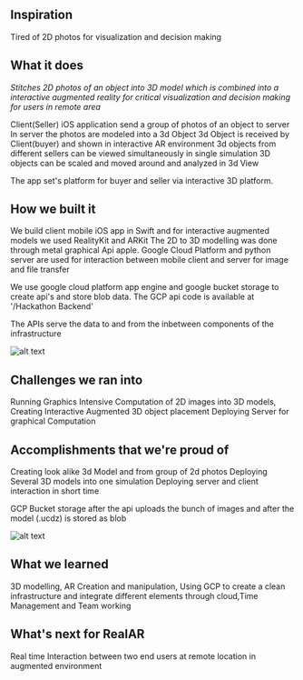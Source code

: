 ## Inspiration
Tired of 2D photos for visualization and decision making
## What it does
*Stitches 2D photos of an object  into 3D model which is  combined into a interactive augmented reality for critical visualization and decision making for users in remote area*

Client(Seller) iOS application send a group of photos of an object to server
In server the photos are modeled into a 3d Object
3d Object is received by Client(buyer)  and shown in interactive AR environment
3d objects from  different sellers can be viewed simultaneously in single simulation
3D objects can be scaled and moved around and analyzed in 3d View

The app set's platform for buyer and seller via interactive 3D platform.


## How we built it
We build client mobile iOS app in Swift and for interactive augmented models we used RealityKit and ARKit
The 2D to 3D modelling was done through metal graphical Api apple.
Google Cloud Platform and python server are used for interaction between mobile client and server for image and file transfer 

We use google cloud platform app engine and google bucket storage to create api's and store blob data. The GCP api code is available at '/Hackathon Backend'

The APIs serve the data to and from the inbetween components of the infrastructure

![alt text](https://github.com/srirammura/Real-VR/blob/main/Real%20VR%20infrastructure.jpeg)
## Challenges we ran into
Running Graphics Intensive Computation of 2D images into 3D models, 
Creating Interactive Augmented 3D object placement 
Deploying Server for graphical Computation
## Accomplishments that we're proud of

Creating look alike 3d Model and from group of 2d photos
Deploying Several 3D models into one simulation
Deploying server and client interaction in short time 

GCP Bucket storage after the api uploads the bunch of images and after the model (.ucdz) is stored as blob

![alt text](https://github.com/srirammura/Real-VR/blob/main/Screen%20Shot%202021-11-07%20at%209.44.42%20AM.png)

## What we learned

3D modelling, AR Creation and manipulation, Using GCP to create a clean infrastructure and integrate different elements through cloud,Time Management and Team working

## What's next for RealAR

Real time Interaction between two end users at remote location in augmented environment
